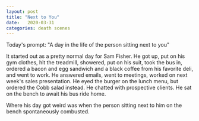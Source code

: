 ```yaml
---
layout: post
title: "Next to You"
date:   2020-03-31
categories: death scenes
---
```

Today's prompt: "A day in the life of the person sitting next to you"

It started out as a pretty normal day for Sam Fisher. He got up, put on his gym clothes, hit the treadmill, showered, put on his suit, took the bus in, ordered a bacon and egg sandwich and a black coffee from his favorite deli, and went to work. He answered emails, went to meetings, worked on next week's sales presentation. He eyed the burger on the lunch menu, but ordered the Cobb salad instead. He chatted with prospective clients. He sat on the bench to await his bus ride home.

Where his day got weird was when the person sitting next to him on the bench spontaneously combusted.
